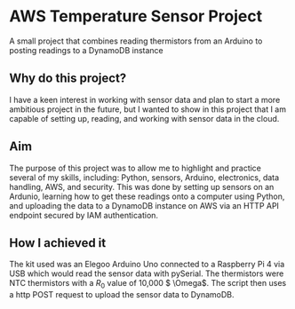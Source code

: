 # AWS Temperature Sensor Project
A small project that combines reading thermistors from an Arduino to posting readings to a DynamoDB instance

## Why do this project?
I have a keen interest in working with sensor data and plan to start a more ambitious project in the future, but I wanted to show in this project that I am capable of setting up, reading, and working with sensor data in the cloud.

## Aim
The purpose of this project was to allow me to highlight and practice several of my skills, including: Python, sensors, Arduino, electronics, data handling, AWS, and security. This was done by setting up sensors on an Ardunio, learning how to get these readings onto a computer using Python, and uploading the data to a DynamoDB instance on AWS via an HTTP API endpoint secured by IAM authentication.

## How I achieved it
The kit used was an Elegoo Arduino Uno connected to a Raspberry Pi 4 via USB which would read the sensor data with pySerial. The thermistors were NTC thermistors with a $R_0$ value of 10,000 $ \Omega$. The script then uses a http POST request to upload the sensor data to DynamoDB.
